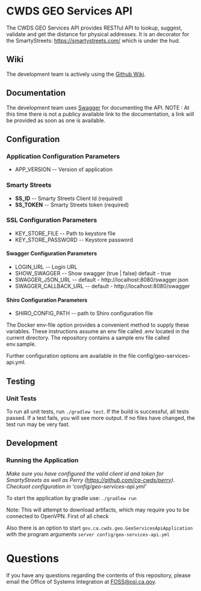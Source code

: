 # CWDS GEO Services API

The CWDS GEO Services API provides RESTful API to lookup, suggest, validate and get the distance for physical addresses.
It is an decorator for the SmartyStreets: https://smartystreets.com/ which is under the hud.

## Wiki

The development team is actively using the [Github Wiki](https://github.com/ca-cwds/geo-services-api/wiki).

## Documentation

The development team uses [Swagger](http://swagger.io/) for documenting the API.
NOTE : At this time there is not a publicy available link to the documentation, a link will be provided as soon as one is available.


## Configuration

### Application Configuration Parameters
- APP_VERSION -- Version of application

### Smarty Streets
- **SS_ID** -- Smarty Streets Client Id (required)
- **SS_TOKEN** -- Smarty Streets token (required)

### SSL Configuration Parameters
- KEY_STORE_FILE -- Path to keystore file
- KEY_STORE_PASSWORD -- Keystore password

#### Swagger Configuration Parameters
- LOGIN_URL -- Login URL 
- SHOW_SWAGGER -- Show swagger (true | false) default - true
- SWAGGER_JSON_URL -- default - http://localhost:8080/swagger.json
- SWAGGER_CALLBACK_URL -- default - http://localhost:8080/swagger

#### Shiro Configuration Parameters
- SHIRO_CONFIG_PATH -- path to Shiro configuration file

The Docker env-file option provides a convenient method to supply these variables. These instructions assume an env file called .env located in the current directory. The repository contains a sample env file called env.sample.

Further configuration options are available in the file config/geo-services-api.yml.

## Testing

### Unit Tests
To run all unit tests, run `./gradlew test`. If the build is successful, all tests passed. If a test fails, you will see more output. If no files have changed, the test run may be very fast.

## Development

### Running the Application
_Make sure you have configured the valid client id and token for SmartyStreets as well as Perry (https://github.com/ca-cwds/perry).  
Checkuot configuration in 'config/geo-services-api.yml'_

To start the application by gradle use: `./gradlew run`

Note: This will attempt to download artifacts, which may require you to be connected to OpenVPN.
First of all check 

Also there is an option to start `gov.ca.cwds.geo.GeoServicesApiApplication`                                                    
with the program arguments `server config/geo-services-api.yml`

# Questions

If you have any questions regarding the contents of this repository, please email the Office of Systems Integration at FOSS@osi.ca.gov.

